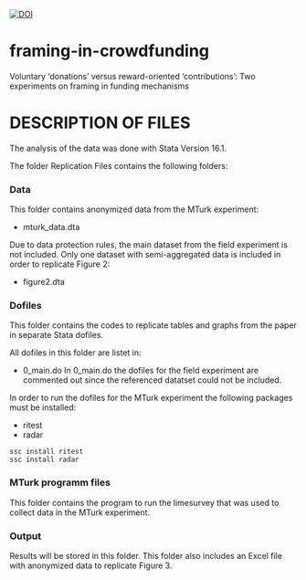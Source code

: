 [![DOI](https://zenodo.org/badge/487780427.svg)](https://zenodo.org/badge/latestdoi/487780427)

# framing-in-crowdfunding
Voluntary ‘donations’ versus reward-oriented ‘contributions’: Two experiments on framing in funding mechanisms

# DESCRIPTION OF FILES

The analysis of the data was done with Stata Version 16.1. 
  
The folder Replication Files contains the following folders:

### Data

This folder contains anonymized data from the MTurk experiment:
- mturk_data.dta

Due to data protection rules, the main dataset from the field experiment is not included.
Only one dataset with semi-aggregated data is included in order to replicate Figure 2:
- figure2.dta

### Dofiles

This folder contains the codes to replicate tables and graphs from the paper in separate Stata dofiles.

All dofiles in this folder are listet in:
- 0_main.do 
In 0_main.do the dofiles for the field experiment are commented out since the referenced datatset could not be included.

In order to run the dofiles for the MTurk experiment the following packages must be installed:
- ritest
- radar

```
ssc install ritest
ssc install radar
```

### MTurk programm files
This folder contains the program to run the limesurvey that was used to collect data in the MTurk experiment.

### Output 

Results will be stored in this folder. This folder also includes an Excel file with anonymized data to replicate Figure 3.
